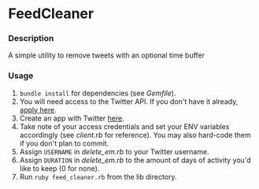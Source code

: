 # FeedCleaner

### Description

A simple utility to remove tweets with an optional time buffer

### Usage

1) `bundle install` for dependencies (see *Gemfile*).
2) You will need access to the Twitter API. If you don't have it already, [apply here](https://developer.twitter.com/en/apply-for-access).
3) Create an app with Twitter [here](https://developer.twitter.com/en/apps).
4) Take note of your access credentials and set your ENV variables accordingly (see *client.rb* for reference). You may also hard-code them if you don't plan to commit.
5) Assign `USERNAME` in *delete_em.rb* to your Twitter username.
6) Assign `DURATION` in *delete_em.rb* to the amount of days of activity you'd like to keep (0 for none).
7) Run `ruby feed_cleaner.rb` from the lib directory.
